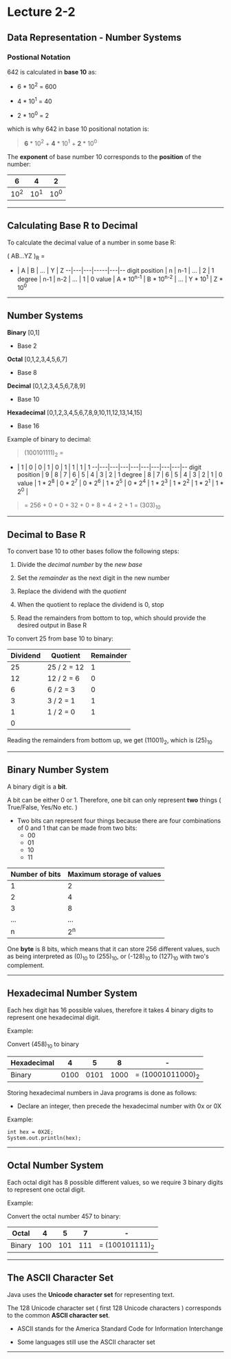 # Lecture 2-2

## Data Representation - Number Systems

### Postional Notation

642 is calculated in **base 10** as:

+ 6 * 10<sup>2</sup> = 600

+ 4 * 10<sup>1</sup> = 40

+ 2 * 10<sup>0</sup> = 2

which is why 642 in base 10 positional notation is:

> **6** * 10<sup>2</sup> + **4** * 10<sup>1</sup> + **2** * 10<sup>0</sup>

The **exponent** of base number 10 corresponds to the **position** of the number:

6 | 4 | 2
--|---|--
10<sup>2</sup> | 10<sup>1</sup> | 10<sup>0</sup>

---

## Calculating Base R to Decimal

To calculate the decimal value of a number in some base R:

( AB...YZ )<sub>R</sub> =

- | A | B | ... | Y | Z
--|---|---|-----|---|--
digit position | n | n-1 | ... | 2 | 1
degree | n-1 | n-2 | ... | 1 | 0
value | A * 10<sup>n-1</sup> | B * 10<sup>n-2</sup> | ... | Y * 10<sup>1</sup> | Z * 10<sup>0</sup>

---

## Number Systems

**Binary** [0,1]

+ Base 2

**Octal** [0,1,2,3,4,5,6,7]

+ Base 8

**Decimal** [0,1,2,3,4,5,6,7,8,9]

+ Base 10

**Hexadecimal** [0,1,2,3,4,5,6,7,8,9,10,11,12,13,14,15]

+ Base 16

Example of binary to decimal:

> (100101111)<sub>2</sub> =

- | 1 | 0 | 0 | 1 | 0 | 1 | 1 | 1 | 1
--|---|---|---|---|---|---|---|---|--
digit position | 9 | 8 | 7 | 6 | 5 | 4 | 3 | 2 | 1
degree | 8 | 7 | 6 | 5 | 4 | 3 | 2 | 1 | 0
value | 1 * 2<sup>8</sup> | 0 * 2<sup>7</sup> | 0 * 2<sup>6</sup> | 1 * 2<sup>5</sup> | 0 * 2<sup>4</sup> |  1 * 2<sup>3</sup> | 1 * 2<sup>2</sup> | 1 * 2<sup>1</sup> | 1 * 2<sup>0</sup> |

> = 256 + 0 + 0 + 32 + 0 + 8 + 4 + 2 + 1 = (303)<sub>10</sub>

---

## Decimal to Base R

To convert base 10 to other bases follow the following steps:

1. Divide the *decimal number* by the *new base*

2. Set the *remainder* as the next digit in the new number

3. Replace the dividend with the *quotient*

4. When the quotient to replace the dividend is 0, stop

5. Read the remainders from bottom to top, which should provide the desired output in Base R

To convert 25 from base 10 to binary:

Dividend | Quotient | Remainder
---------|----------|----------
25 | 25 / 2 = 12 | 1
12 | 12 / 2 = 6 | 0
6 | 6 / 2 = 3 | 0
3 | 3 / 2 = 1 | 1
1 | 1 / 2 = 0 | 1
0 |

Reading the remainders from bottom up, we get (11001)<sub>2</sub>, which is (25)<sub>10</sub>

---

## Binary Number System

A binary digit is a **bit**.

A bit can be either 0 or 1. Therefore, one bit can only represent **two** things ( True/False, Yes/No etc. )

+ Two bits can represent four things because there are four combinations of 0 and 1 that can be made from two bits:
  + 00
  + 01
  + 10
  + 11

Number of bits | Maximum storage of values
---------------|--------------------------
1 | 2
2 | 4
3 | 8
... | ...
n | 2<sup>n</sup>

One **byte** is 8 bits, which means that it can store 256 different values, such as being interpreted as (0)<sub>10</sub> to (255)<sub>10</sub>, or (-128)<sub>10</sub> to (127)<sub>10</sub> with two's complement.

---

## Hexadecimal Number System

Each hex digit has 16 possible values, therefore it takes 4 binary digits to represent one hexadecimal digit.

Example:

Convert (458)<sub>10</sub> to binary

Hexadecimal | 4 | 5 | 8 | -
------------|---|---|---|--
Binary | 0100 | 0101 | 1000 | = (10001011000)<sub>2</sub>

Storing hexadecimal numbers in Java programs is done as follows:

+ Declare an integer, then precede the hexadecimal number with 0x or 0X

Example:

```\n
int hex = 0X2E;
System.out.println(hex);
```

---

## Octal Number System

Each octal digit has 8 possible different values, so we require 3 binary digits to represent one octal digit.

Example:

Convert the octal number 457 to binary:

Octal | 4 | 5 | 7 | -
------|---|---|---|--
Binary | 100 | 101 | 111 | = (100101111)<sub>2</sub>

---

## The ASCII Character Set

Java uses the **Unicode character set** for representing text.

The 128 Unicode character set ( first 128 Unicode characters ) corresponds to the common **ASCII character set**.

+ ASCII stands for the America Standard Code for Information Interchange

+ Some languages still use the ASCII character set

---
